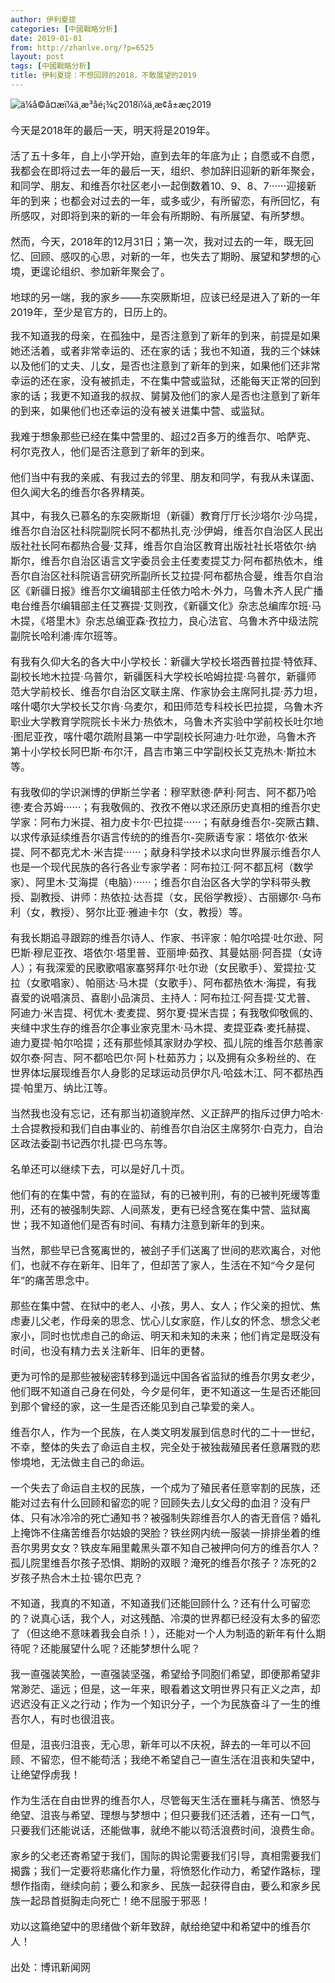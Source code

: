 ```yaml
---
author: 伊利夏提
categories: [中國戰略分析]
date: 2019-01-01
from: http://zhanlve.org/?p=6525
layout: post
tags: [中國戰略分析]
title: 伊利夏提：不想回顾的2018，不敢展望的2019
---
```


<div id="entry">
<div class="at-above-post addthis_tool" data-url="http://zhanlve.org/?p=6525">
</div>
<p>
<img alt="ä¼å©å¤æï¼ä¸æ³åé¡¾ç2018ï¼ä¸æ¢å±æç2019" class="aligncenter" src="https://boxun.com/news/images/2019/01/201901010355pubvp1.jpg"/>
</p>
<p>
</p>
<p>
<span style="font-size: 12pt;">
   今天是2018年的最后一天，明天将是2019年。
  </span>
<br/>
<span style="font-size: 12pt;">
</span>
<br/>
<span style="font-size: 12pt;">
   活了五十多年，自上小学开始，直到去年的年底为止；自愿或不自愿，我都会在即将过去一年的最后一天，组织、参加辞旧迎新的新年聚会，和同学、朋友、和维吾尔社区老小一起倒数着10、9、8、7······迎接新年的到来；也都会对过去的一年，或多或少，有所留恋，有所回忆，有所感叹，对即将到来的新的一年会有所期盼、有所展望、有所梦想。
  </span>
<br/>
<span style="font-size: 12pt;">
</span>
<br/>
<span style="font-size: 12pt;">
   然而，今天，2018年的12月31日；第一次，我对过去的一年，既无回忆、回顾、感叹的心思，对新的一年，也失去了期盼、展望和梦想的心境，更遑论组织、参加新年聚会了。
  </span>
<br/>
<span style="font-size: 12pt;">
</span>
<br/>
<span style="font-size: 12pt;">
   地球的另一端，我的家乡——东突厥斯坦，应该已经是进入了新的一年2019年，至少是官方的，日历上的。
  </span>
</p>
<p>
</p>
<p>
<span style="font-size: 12pt;">
   我不知道我的母亲，在孤独中，是否注意到了新年的到来，前提是如果她还活着，或者非常幸运的、还在家的话；我也不知道，我的三个妹妹以及他们的丈夫、儿女，是否也注意到了新年的到来，如果他们还非常幸运的还在家，没有被抓走，不在集中营或监狱，还能每天正常的回到家的话；我更不知道我的叔叔、舅舅及他们的家人是否也注意到了新年的到来，如果他们也还幸运的没有被关进集中营、或监狱。
  </span>
<br/>
<span style="font-size: 12pt;">
</span>
<br/>
<span style="font-size: 12pt;">
   我难于想象那些已经在集中营里的、超过2百多万的维吾尔、哈萨克、柯尔克孜人，他们是否注意到了新年的到来。
  </span>
<br/>
<span style="font-size: 12pt;">
</span>
<br/>
<span style="font-size: 12pt;">
   他们当中有我的亲戚、有我过去的邻里、朋友和同学，有我从未谋面、但久闻大名的维吾尔各界精英。
  </span>
</p>
<p>
</p>
<p>
<span style="font-size: 12pt;">
   其中，有我久已慕名的东突厥斯坦（新疆）教育厅厅长沙塔尔·沙乌提，维吾尔自治区社科院副院长阿不都热扎克·沙伊姆，维吾尔自治区人民出版社社长阿布都热合曼·艾拜，维吾尔自治区教育出版社社长塔依尔·纳斯尔，维吾尔自治区语言文字委员会主任麦麦提艾力·阿布都热依木，维吾尔自治区社科院语言研究所副所长艾拉提·阿布都热合曼，维吾尔自治区《新疆日报》维吾尔文编辑部主任依力哈木·外力，乌鲁木齐人民广播电台维吾尔编辑部主任艾赛提·艾则孜，《新疆文化》杂志总编库尔班·马木提，《塔里木》杂志总编亚森·孜拉力，良心法官、乌鲁木齐中级法院副院长哈利浦·库尔班等。
  </span>
<br/>
<span style="font-size: 12pt;">
</span>
<br/>
<span style="font-size: 12pt;">
   有我有久仰大名的各大中小学校长：新疆大学校长塔西普拉提·特依拜、副校长地木拉提·乌普尔，新疆医科大学校长哈姆拉提·乌普尔，新疆师范大学前校长、维吾尔自治区文联主席、作家协会主席阿扎提·苏力坦，喀什噶尔大学校长艾尔肯·乌麦尔，和田师范专科校长巴拉提，乌鲁木齐职业大学教育学院院长卡米力·热依木，乌鲁木齐实验中学前校长吐尔地·图尼亚孜，喀什噶尔疏附县第一中学副校长阿迪力·吐尔逊，乌鲁木齐第十小学校长阿巴斯·布尔汗，昌吉市第三中学副校长艾克热木·斯拉木等。
  </span>
<br/>
<span style="font-size: 12pt;">
</span>
<br/>
<span style="font-size: 12pt;">
   有我敬仰的学识渊博的伊斯兰学者：穆罕默德·萨利·阿吉、阿不都乃哈德·麦合苏姆······；有我敬佩的、孜孜不倦以求还原历史真相的维吾尔史学家：阿布力米提、祖力皮卡尔·巴拉提······；有献身维吾尔-突厥古籍、以求传承延续维吾尔语言传统的的维吾尔-突厥语专家：塔依尔·依米提、阿不都克尤木·米吉提······；献身科学技术以求向世界展示维吾尔人也是一个现代民族的各行各业专家学者：阿布拉江·阿不都瓦柯（数学家）、阿里木·艾海提（电脑）······；维吾尔自治区各大学的学科带头教授、副教授、讲师：热依拉·达吾提（女，民俗学教授）、古丽娜尔·乌布利（女，教授）、努尔比亚·雅迪卡尔（女，教授）等。
  </span>
<br/>
<span style="font-size: 12pt;">
</span>
<br/>
<span style="font-size: 12pt;">
   有我长期追寻跟踪的维吾尔诗人、作家、书评家：帕尔哈提·吐尔逊、阿巴斯·穆尼亚孜、塔依尔·塔里普、亚丽坤·茹孜、其曼姑丽·阿吾提（女诗人）；有我深爱的民歌歌唱家塞努拜尔·吐尔逊（女民歌手）、爱提拉·艾拉（女歌唱家）、帕丽达·马木提（女歌手）、阿布都热依木·海提，有我喜爱的说唱演员、喜剧小品演员、主持人：阿布拉江·阿吾提·艾尤普、阿迪力·米吉提、柯优木·麦麦提、努尔夏·提米吉提；有我敬仰敬佩的、夹缝中求生存的维吾尔企事业家克里木·马木提、麦提亚森·麦托赫提、迪力夏提·帕尔哈提；还有那些倾其家财办学校、孤儿院的维吾尔慈善家奴尔泰·阿吉、阿不都哈巴尔·阿卜杜茹苏力；以及拥有众多粉丝的、在世界体坛展现维吾尔人身影的足球运动员伊尔凡·哈兹木江、阿不都热西提·帕里万、纳比江等。
  </span>
<br/>
<span style="font-size: 12pt;">
</span>
<br/>
<span style="font-size: 12pt;">
   当然我也没有忘记，还有那当初道貌岸然、义正辞严的指斥过伊力哈木·土合提教授和我们自由事业的、前维吾尔自治区主席努尔·白克力，自治区政法委副书记西尔扎提·巴乌东等。
  </span>
<br/>
<span style="font-size: 12pt;">
</span>
<br/>
<span style="font-size: 12pt;">
   名单还可以继续下去，可以是好几十页。
  </span>
<br/>
<span style="font-size: 12pt;">
</span>
<br/>
<span style="font-size: 12pt;">
   他们有的在集中营，有的在监狱，有的已被判刑，有的已被判死缓等重刑，还有的被强制失踪、人间蒸发，更有已经含冤在集中营、监狱离世；我不知道他们是否有时间、有精力注意到新年的到来。
  </span>
<br/>
<span style="font-size: 12pt;">
</span>
<br/>
<span style="font-size: 12pt;">
   当然，那些早已含冤离世的，被刽子手们送离了世间的悲欢离合，对他们，也就不存在新年、旧年了，但却苦了家人，生活在不知“今夕是何年”的痛苦思念中。
  </span>
<br/>
<span style="font-size: 12pt;">
</span>
<br/>
<span style="font-size: 12pt;">
   那些在集中营、在狱中的老人、小孩，男人、女人；作父亲的担忧、焦虑妻儿父老，作母亲的思念、忧心儿女家庭，作儿女的怀念、想念父老家小，同时也忧虑自己的命运、明天和未知的未来；他们肯定是既没有时间，也没有精力去关注新年、旧年的更替。
  </span>
<br/>
<span style="font-size: 12pt;">
</span>
<br/>
<span style="font-size: 12pt;">
   更为可怜的是那些被秘密转移到遥远中国各省监狱的维吾尔男女老少，他们既不知道自己身在何处，今夕是何年，更不知道这一生是否还能回到那个曾经的家，这一生是否还能见到自己挚爱的亲人。
  </span>
<br/>
<span style="font-size: 12pt;">
</span>
<br/>
<span style="font-size: 12pt;">
   维吾尔人，作为一个民族，在人类文明发展到信息时代的二十一世纪，不幸，整体的失去了命运自主权，完全处于被独裁殖民者任意屠戮的悲惨境地，无法做主自己的命运。
  </span>
<br/>
<span style="font-size: 12pt;">
</span>
<br/>
<span style="font-size: 12pt;">
   一个失去了命运自主权的民族，一个成为了殖民者任意宰割的民族，还能对过去有什么回顾和留恋的呢？回顾失去儿女父母的血泪？没有尸体、只有冰冷冷的死亡通知书？被强制失踪维吾尔人的杳无音信？婚礼上掩饰不住痛苦维吾尔姑娘的哭脸？铁丝网内统一服装一排排坐着的维吾尔男男女女？铁皮车厢里戴黑头罩不知自己被押向何方的维吾尔人？孤儿院里维吾尔孩子恐惧、期盼的双眼？淹死的维吾尔孩子？冻死的2岁孩子热合木土拉·锡尔巴克？
  </span>
<br/>
<span style="font-size: 12pt;">
</span>
<br/>
<span style="font-size: 12pt;">
   不知道，我真的不知道，不知道我们还能回顾什么？还有什么可留恋的？说真心话，我个人，对这残酷、冷漠的世界都已经没有太多的留恋了（但这绝不意味着我会自杀！），还能对一个人为制造的新年有什么期待呢？还能展望什么呢？还能梦想什么呢？
  </span>
<br/>
<span style="font-size: 12pt;">
</span>
<br/>
<span style="font-size: 12pt;">
   我一直强装笑脸，一直强装坚强，希望给予同胞们希望，即便那希望非常渺茫、遥远；但是，这一年来，眼看着这文明世界只有正义之声，却迟迟没有正义之行动；作为一个知识分子，一个为民族奋斗了一生的维吾尔人，有时也很沮丧。
  </span>
<br/>
<span style="font-size: 12pt;">
</span>
<br/>
<span style="font-size: 12pt;">
   但是，沮丧归沮丧，无心思，新年可以不庆祝，辞去的一年可以不回顾、不留恋，但不能苟活；我绝不希望自己一直生活在沮丧和失望中，让绝望俘虏我！
  </span>
<br/>
<span style="font-size: 12pt;">
</span>
<br/>
<span style="font-size: 12pt;">
   作为生活在自由世界的维吾尔人，尽管每天生活在噩耗与痛苦、愤怒与绝望、沮丧与希望、理想与梦想中；但只要我们还活着，还有一口气，只要我们还能说话，还能做事，就绝不能以苟活浪费时间，浪费生命。
  </span>
<br/>
<span style="font-size: 12pt;">
</span>
<br/>
<span style="font-size: 12pt;">
   家乡的父老还寄希望于我们，国际的舆论需要我们引导，真相需要我们揭露；我们一定要将悲痛化作力量，将愤怒化作动力，希望作路标，理想作指南，继续向前；要么和家乡、民族一起获得自由，要么和家乡民族一起昂首挺胸走向死亡！绝不屈服于邪恶！
  </span>
<br/>
<span style="font-size: 12pt;">
</span>
<br/>
<span style="font-size: 12pt;">
   劝以这篇绝望中的思绪做个新年致辞，献给绝望中和希望中的维吾尔人！
  </span>
<br/>
<span style="font-size: 12pt;">
</span>
<br/>
<span style="font-size: 12pt;">
   出处：博讯新闻网
  </span>
</p>
<p>
</p>
<!-- AddThis Advanced Settings above via filter on the_content -->
<!-- AddThis Advanced Settings below via filter on the_content -->
<!-- AddThis Advanced Settings generic via filter on the_content -->
<!-- AddThis Share Buttons above via filter on the_content -->
<!-- AddThis Share Buttons below via filter on the_content -->
<div class="at-below-post addthis_tool" data-url="http://zhanlve.org/?p=6525">
</div>
<!-- AddThis Share Buttons generic via filter on the_content -->
</div>
